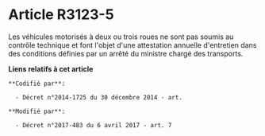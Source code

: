 # Article R3123-5

Les véhicules motorisés à deux ou trois roues ne sont pas soumis au contrôle technique et font l'objet d'une attestation
annuelle d'entretien dans des conditions définies par un arrêté     du ministre chargé des transports.

**Liens relatifs à cet article**

	**Codifié par**:

	  - Décret n°2014-1725 du 30 décembre 2014 - art.

	**Modifié par**:

	  - Décret n°2017-483 du 6 avril 2017 - art. 7

